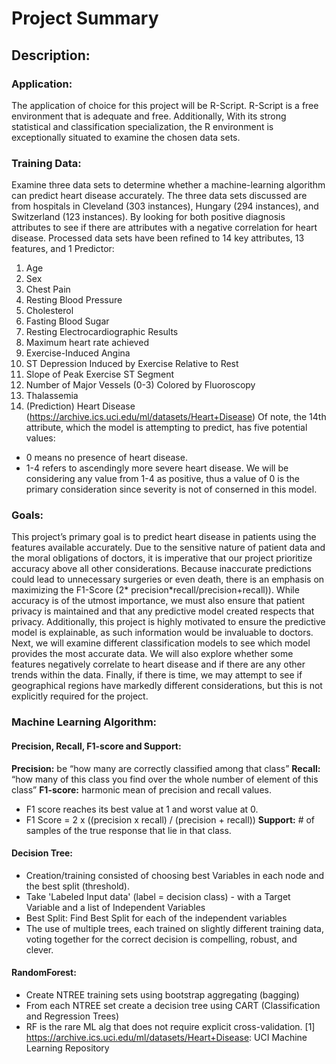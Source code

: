 # Project Summary
## Description:
### Application:
The application of choice for this project will be R-Script. R-Script is a free environment that is adequate and free. Additionally, With its strong statistical and classification specialization, the R environment is exceptionally situated to examine the chosen data sets.
### Training Data:
Examine three data sets to determine whether a machine-learning algorithm can predict heart disease accurately. The three data sets discussed are from hospitals in Cleveland (303 instances), Hungary (294 instances), and Switzerland (123 instances). By looking for both positive diagnosis attributes to see if there are attributes with a negative correlation for heart disease. Processed data sets have been refined to 14 key attributes, 13 features, and 1 Predictor:
  1. Age
  2. Sex
  3. Chest Pain
  4. Resting Blood Pressure
  5. Cholesterol
  6. Fasting Blood Sugar
  7. Resting Electrocardiographic Results
  8. Maximum heart rate achieved
  9. Exercise-Induced Angina
  10. ST Depression Induced by Exercise Relative to Rest
  11. Slope of Peak Exercise ST Segment
  12. Number of Major Vessels (0-3) Colored by Fluoroscopy
  13. Thalassemia
  14. (Prediction) Heart Disease (https://archive.ics.uci.edu/ml/datasets/Heart+Disease) Of note, the 14th attribute, which the model is attempting to predict, has five potential values:
* 0 means no presence of heart disease.
* 1-4 refers to ascendingly more severe heart disease.
  We will be considering any value from 1-4 as positive, thus a value of 0 is the primary consideration since severity is not of conserned in this model.
### Goals:
This project’s primary goal is to predict heart disease in patients using the features available accurately. Due to the sensitive nature of patient data and the moral obligations of doctors, it is imperative that our project prioritize accuracy above all other considerations. Because inaccurate predictions could lead to unnecessary surgeries or even death, there is an emphasis on maximizing the F1-Score (2* precision*recall/precision+recall)). 
While accuracy is of the utmost importance, we must also ensure that patient privacy is maintained and that any predictive model created respects that privacy.
Additionally, this project is highly motivated to ensure the predictive model is explainable, as such information would be invaluable to doctors. Next, we will examine different classification models to see which model provides the most accurate data. We will also explore whether some features negatively correlate to heart disease and if there are any other trends within the data.
Finally, if there is time, we may attempt to see if geographical regions have markedly different considerations, but this is not explicitly required for the project.
### Machine Learning Algorithm:
#### Precision, Recall, F1-score and Support:
**Precision:** be “how many are correctly classified among that class”
**Recall:** “how many of this class you find over the whole number of element of this class”
**F1-score:** harmonic mean of precision and recall values.
* F1 score reaches its best value at 1 and worst value at 0.
* F1 Score = 2 x ((precision x recall) / (precision + recall))
**Support:** # of samples of the true response that lie in that class.
#### Decision Tree:
* Creation/training consisted of choosing best Variables in each node and the best split (threshold).
* Take 'Labeled Input data' (label = decision class) - with a Target Variable and a list of Independent Variables
* Best Split: Find Best Split for each of the independent variables
* The use of multiple trees, each trained on slightly different training data, voting together for
the correct decision is compelling, robust, and clever.
#### RandomForest:
* Create NTREE training sets using bootstrap aggregating (bagging)
* From each NTREE set create a decision tree using CART (Classification and Regression Trees)
* RF is the rare ML alg that does not require explicit cross-validation.
[1] https://archive.ics.uci.edu/ml/datasets/Heart+Disease: UCI Machine Learning Repository
